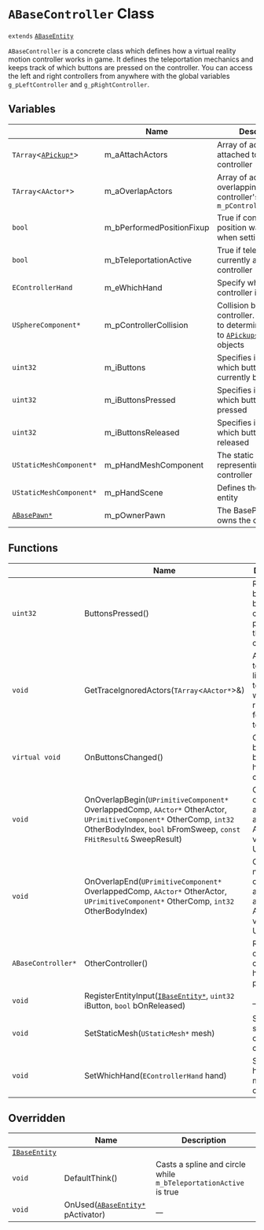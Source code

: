 # `ABaseController` Class

`extends` [`ABaseEntity`](./ABaseEntity.md)

`ABaseController` is a concrete class which defines how a virtual reality motion controller works in game. It defines the teleportation mechanics and keeps track of which buttons are pressed on the controller. You can access the left and right controllers from anywhere with the global variables `g_pLeftController` and `g_pRightController`.

## Variables

|  | Name | Description |
| --- | --- | --- |
| `TArray`<[`APickup*`](./APickup.md)> | m_aAttachActors | Array of actors attached to the controller |
| `TArray`<`AActor*`> | m_aOverlapActors | Array of actors overlapping with the controller's `m_pControllerCollision` |
| `bool` | m_bPerformedPositionFixup | True if controller position was corrected when setting hand |
| `bool` | m_bTeleportationActive | True if teleportation is currently active for this controller |
| `EControllerHand` | m_eWhichHand | Specify which hand the controller is owned by |
| `USphereComponent*` | m_pControllerCollision | Collision bounds for the controller. This is used to determine proximity to [`APickups`](./APickup.md) and other objects |
| `uint32` | m_iButtons | Specifies in a bitfield which buttons are currently being pressed |
| `uint32` | m_iButtonsPressed | Specifies in a bitfield which buttons were just pressed |
| `uint32` | m_iButtonsReleased | Specifies in a bitfield which buttons were just released |
| `UStaticMeshComponent*` | m_pHandMeshComponent | The static mesh representing the controller |
| `UStaticMeshComponent*` | m_pHandScene | Defines the root of the entity |
| [`ABasePawn*`](./ABasePawn.md) | m_pOwnerPawn | The BasePawn which owns the controller |

## Functions

|  | Name | Description |
| --- | --- | --- |
| `uint32` | ButtonsPressed() | Returns a bitfield of buttons currently pressed on this controller |
| `void` | GetTraceIgnoredActors(`TArray`<`AActor*`>&) | Adds a null-terminated list of actors to ignore when raytracing for teleportation |
| `virtual void` | OnButtonsChanged() | Called when button bitfields have been changed |
| `void` | OnOverlapBegin(`UPrimitiveComponent*` OverlappedComp, `AActor*` OtherActor, `UPrimitiveComponent*` OtherComp, `int32` OtherBodyIndex, `bool` bFromSweep, `const` `FHitResult&` SweepResult) | Called on overlapping another actor. Accessible via UFunction |
| `void` | OnOverlapEnd(`UPrimitiveComponent*` OverlappedComp, `AActor*` OtherActor, `UPrimitiveComponent*` OtherComp, `int32` OtherBodyIndex) | Called on not overlapping another actor. Accessible via UFunction |
| `ABaseController*` | OtherController() | Returns the other motion controller held by the player |
| `void` | RegisterEntityInput([`IBaseEntity*`](./IBaseEntity.md), `uint32` iButton, `bool` bOnReleased) | __ |
| `void` | SetStaticMesh(`UStaticMesh*` mesh) | Sets the static mesh of the controller |
| `void` | SetWhichHand(`EControllerHand` hand) | Sets the hand of the motion controller |

## Overridden
|  | Name | Description |
| --- | --- | --- |
| [`IBaseEntity`](./IBaseEntity.md) | | |
| `void` | DefaultThink() | Casts a spline and circle while `m_bTeleportationActive` is true |
| `void` | OnUsed([`ABaseEntity*`](./ABaseEntity.md) pActivator) | __ |
